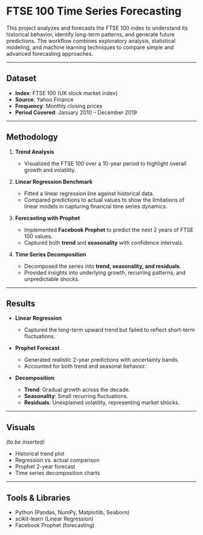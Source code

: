 # FTSE 100 Time Series Forecasting

This project analyzes and forecasts the FTSE 100 index to understand its historical behavior, identify long-term patterns, and generate future predictions. The workflow combines exploratory analysis, statistical modeling, and machine learning techniques to compare simple and advanced forecasting approaches.

---

## Dataset
- **Index**: FTSE 100 (UK stock market index)  
- **Source**: Yahoo Finance  
- **Frequency**: Monthly closing prices  
- **Period Covered**: January 2010 – December 2019  

---

## Methodology

1. **Trend Analysis**  
   - Visualized the FTSE 100 over a 10-year period to highlight overall growth and volatility.  

2. **Linear Regression Benchmark**  
   - Fitted a linear regression line against historical data.  
   - Compared predictions to actual values to show the limitations of linear models in capturing financial time series dynamics.  

3. **Forecasting with Prophet**  
   - Implemented **Facebook Prophet** to predict the next 2 years of FTSE 100 values.  
   - Captured both **trend** and **seasonality** with confidence intervals.  

4. **Time Series Decomposition**  
   - Decomposed the series into **trend, seasonality, and residuals**.  
   - Provided insights into underlying growth, recurring patterns, and unpredictable shocks.  

---

## Results

- **Linear Regression**  
  - Captured the long-term upward trend but failed to reflect short-term fluctuations.  

- **Prophet Forecast**  
  - Generated realistic 2-year predictions with uncertainty bands.  
  - Accounted for both trend and seasonal behavior.  

- **Decomposition**  
  - **Trend**: Gradual growth across the decade.  
  - **Seasonality**: Small recurring fluctuations.  
  - **Residuals**: Unexplained volatility, representing market shocks.  

---

## Visuals
_(to be inserted)_  
- Historical trend plot  
- Regression vs. actual comparison  
- Prophet 2-year forecast  
- Time series decomposition charts  

---

## Tools & Libraries
- Python (Pandas, NumPy, Matplotlib, Seaborn)  
- scikit-learn (Linear Regression)  
- Facebook Prophet (forecasting)  
